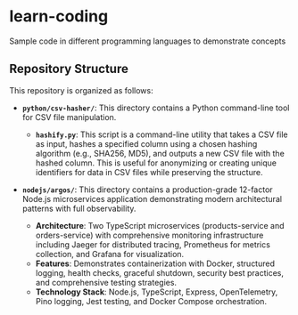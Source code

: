 # learn-coding
Sample code in different programming languages to demonstrate concepts

## Repository Structure

This repository is organized as follows:

- **`python/csv-hasher/`**: This directory contains a Python command-line tool for CSV file manipulation.
    - **`hashify.py`**: This script is a command-line utility that takes a CSV file as input, hashes a specified column using a chosen hashing algorithm (e.g., SHA256, MD5), and outputs a new CSV file with the hashed column. This is useful for anonymizing or creating unique identifiers for data in CSV files while preserving the structure.

- **`nodejs/argos/`**: This directory contains a production-grade 12-factor Node.js microservices application demonstrating modern architectural patterns with full observability.
    - **Architecture**: Two TypeScript microservices (products-service and orders-service) with comprehensive monitoring infrastructure including Jaeger for distributed tracing, Prometheus for metrics collection, and Grafana for visualization.
    - **Features**: Demonstrates containerization with Docker, structured logging, health checks, graceful shutdown, security best practices, and comprehensive testing strategies.
    - **Technology Stack**: Node.js, TypeScript, Express, OpenTelemetry, Pino logging, Jest testing, and Docker Compose orchestration.
